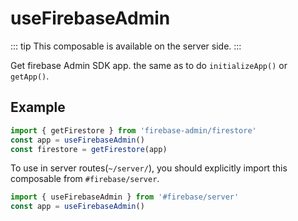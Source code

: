 # useFirebaseAdmin

::: tip
This composable is available on the server side.
:::

Get firebase Admin SDK app. the same as to do `initializeApp()` or `getApp()`.

## Example

```ts
import { getFirestore } from 'firebase-admin/firestore'
const app = useFirebaseAdmin()
const firestore = getFirestore(app)
```

To use in server routes(`~/server/`), you should explicitly import this composable from `#firebase/server`.

```ts
import { useFirebaseAdmin } from '#firebase/server'
const app = useFirebaseAdmin()
```
